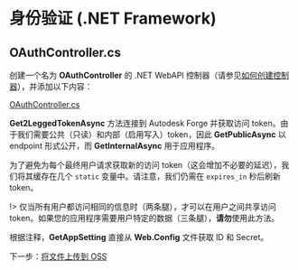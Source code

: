 # 身份验证 (.NET Framework)

## OAuthController.cs

创建一个名为 **OAuthController** 的 .NET WebAPI 控制器（请参见[如何创建控制器](/zh-CN/environment/setup/net_controller)），并添加以下内容：

[OAuthController.cs](_snippets/viewmodels/net/OAuthController.cs ':include :type=code csharp')

**Get2LeggedTokenAsync** 方法连接到 Autodesk Forge 并获取访问 token。由于我们需要公共（只读）和内部（启用写入）token，因此 **GetPublicAsync** 以 endpoint 形式公开，而 **GetInternalAsync** 用于应用程序。 

为了避免为每个最终用户请求获取新的访问 token（这会增加不必要的延迟），我们将其缓存在几个 `static` 变量中。请注意，我们仍需在 `expires_in` 秒后刷新 token。

!> 仅当所有用户都访问相同的信息时（两条腿），才可以在用户之间共享访问 token。如果您的应用程序需要用户特定的数据（三条腿），**请勿**使用此方法。

根据注释，**GetAppSetting** 直接从 **Web.Config** 文件获取 ID 和 Secret。

下一步：[将文件上传到 OSS](/zh-CN/datamanagement/oss/)